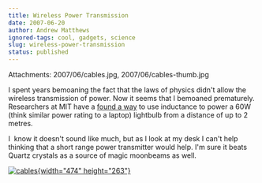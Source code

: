 ```yaml
---
title: Wireless Power Transmission
date: 2007-06-20
author: Andrew Matthews
ignored-tags: cool, gadgets, science
slug: wireless-power-transmission
status: published
---
```

Attachments: 2007/06/cables.jpg, 2007/06/cables-thumb.jpg

I spent years bemoaning the fact that the laws of physics didn't allow the wireless transmission of power. Now it seems that I bemoaned prematurely. Researchers at MIT have a [found a way](http://www.technologyreview.com/Energy/18836/) to use inductance to power a 60W (think similar power rating to a laptop) lightbulb from a distance of up to 2 metres.

I  know it doesn't sound like much, but as I look at my desk I can't help thinking that a short range power transmitter would help. I'm sure it beats Quartz crystals as a source of magic moonbeams as well.

[![cables]({static}2007/06/cables-thumb.jpg){width="474" height="263"}]({static}2007/06/cables.jpg)
